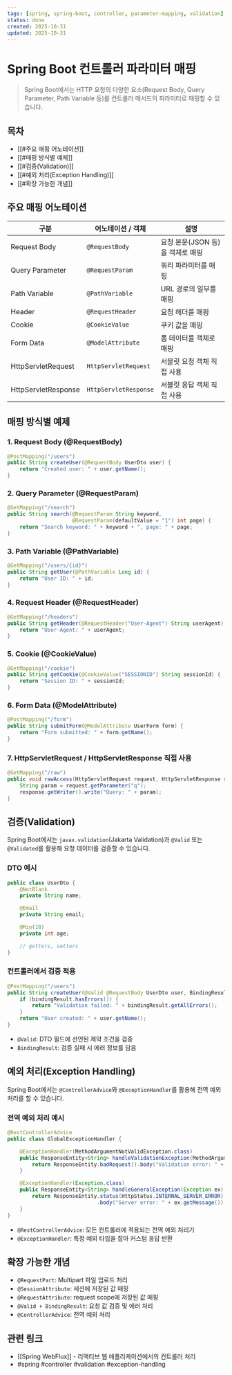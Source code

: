 ```yaml
---
tags: [spring, spring-boot, controller, parameter-mapping, validation]
status: done
created: 2025-10-31
updated: 2025-10-31
---
```


# Spring Boot 컨트롤러 파라미터 매핑

> Spring Boot에서는 HTTP 요청의 다양한 요소(Request Body, Query Parameter, Path Variable 등)를 컨트롤러 메서드의 파라미터로 매핑할 수 있습니다.

## 목차
- [[#주요 매핑 어노테이션]]
- [[#매핑 방식별 예제]]
- [[#검증(Validation)]]
- [[#예외 처리(Exception Handling)]]
- [[#확장 가능한 개념]]

## 주요 매핑 어노테이션

| 구분 | 어노테이션 / 객체 | 설명 |
|------|-------------------|------|
| Request Body | `@RequestBody` | 요청 본문(JSON 등)을 객체로 매핑 |
| Query Parameter | `@RequestParam` | 쿼리 파라미터를 매핑 |
| Path Variable | `@PathVariable` | URL 경로의 일부를 매핑 |
| Header | `@RequestHeader` | 요청 헤더를 매핑 |
| Cookie | `@CookieValue` | 쿠키 값을 매핑 |
| Form Data | `@ModelAttribute` | 폼 데이터를 객체로 매핑 |
| HttpServletRequest | `HttpServletRequest` | 서블릿 요청 객체 직접 사용 |
| HttpServletResponse | `HttpServletResponse` | 서블릿 응답 객체 직접 사용 |

## 매핑 방식별 예제

### 1. Request Body (@RequestBody)
```java
@PostMapping("/users")
public String createUser(@RequestBody UserDto user) {
    return "Created user: " + user.getName();
}
```

### 2. Query Parameter (@RequestParam)
```java
@GetMapping("/search")
public String search(@RequestParam String keyword,
                     @RequestParam(defaultValue = "1") int page) {
    return "Search keyword: " + keyword + ", page: " + page;
}
```

### 3. Path Variable (@PathVariable)
```java
@GetMapping("/users/{id}")
public String getUser(@PathVariable Long id) {
    return "User ID: " + id;
}
```

### 4. Request Header (@RequestHeader)
```java
@GetMapping("/headers")
public String getHeader(@RequestHeader("User-Agent") String userAgent) {
    return "User-Agent: " + userAgent;
}
```

### 5. Cookie (@CookieValue)
```java
@GetMapping("/cookie")
public String getCookie(@CookieValue("SESSIONID") String sessionId) {
    return "Session ID: " + sessionId;
}
```

### 6. Form Data (@ModelAttribute)
```java
@PostMapping("/form")
public String submitForm(@ModelAttribute UserForm form) {
    return "Form submitted: " + form.getName();
}
```

### 7. HttpServletRequest / HttpServletResponse 직접 사용
```java
@GetMapping("/raw")
public void rawAccess(HttpServletRequest request, HttpServletResponse response) throws IOException {
    String param = request.getParameter("q");
    response.getWriter().write("Query: " + param);
}
```

## 검증(Validation)

Spring Boot에서는 `javax.validation`(Jakarta Validation)과 `@Valid` 또는 `@Validated`를 활용해 요청 데이터를 검증할 수 있습니다.

### DTO 예시
```java
public class UserDto {
    @NotBlank
    private String name;

    @Email
    private String email;

    @Min(18)
    private int age;

    // getters, setters
}
```

### 컨트롤러에서 검증 적용
```java
@PostMapping("/users")
public String createUser(@Valid @RequestBody UserDto user, BindingResult bindingResult) {
    if (bindingResult.hasErrors()) {
        return "Validation failed: " + bindingResult.getAllErrors();
    }
    return "User created: " + user.getName();
}
```

- `@Valid`: DTO 필드에 선언된 제약 조건을 검증
- `BindingResult`: 검증 실패 시 에러 정보를 담음

## 예외 처리(Exception Handling)

Spring Boot에서는 `@ControllerAdvice`와 `@ExceptionHandler`를 활용해 전역 예외 처리를 할 수 있습니다.

### 전역 예외 처리 예시
```java
@RestControllerAdvice
public class GlobalExceptionHandler {

    @ExceptionHandler(MethodArgumentNotValidException.class)
    public ResponseEntity<String> handleValidationException(MethodArgumentNotValidException ex) {
        return ResponseEntity.badRequest().body("Validation error: " + ex.getMessage());
    }

    @ExceptionHandler(Exception.class)
    public ResponseEntity<String> handleGeneralException(Exception ex) {
        return ResponseEntity.status(HttpStatus.INTERNAL_SERVER_ERROR)
                             .body("Server error: " + ex.getMessage());
    }
}
```

- `@RestControllerAdvice`: 모든 컨트롤러에 적용되는 전역 예외 처리기
- `@ExceptionHandler`: 특정 예외 타입을 잡아 커스텀 응답 반환

## 확장 가능한 개념

- `@RequestPart`: Multipart 파일 업로드 처리
- `@SessionAttribute`: 세션에 저장된 값 매핑
- `@RequestAttribute`: request scope에 저장된 값 매핑
- `@Valid + BindingResult`: 요청 값 검증 및 에러 처리
- `@ControllerAdvice`: 전역 예외 처리

## 관련 링크
- [[Spring WebFlux]] - 리액티브 웹 애플리케이션에서의 컨트롤러 처리
- #spring #controller #validation #exception-handling